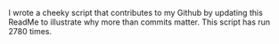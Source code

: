 I wrote a cheeky script that contributes to my Github by updating this ReadMe to illustrate why more than commits matter. This script has run 2780 times.